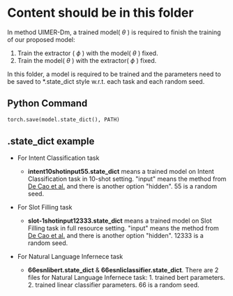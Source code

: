 # Content should be in this folder

In method UIMER-Dm, a trained model( $\theta$ ) is required to finish the training of our proposed model:

1. Train the extractor ( $\phi$ ) with the model( $\theta$ ) fixed.
2. Train the model( $\theta$ ) with the extractor( $\phi$ ) fixed.

In this folder, a model is required to be trained and the parameters need to be saved to *.state_dict style w.r.t. each task and each random seed.

## Python Command

```python
torch.save(model.state_dict(), PATH)
```

## .state_dict example

- For Intent Classification task
  - __intent10shotinput55.state_dict__ means a trained model on Intent Classification task in 10-shot setting. "input" means the method from [De Cao et al.](https://github.com/nicola-decao/diffmask) and there is another option "hidden". 55 is a random seed.

- For Slot Filling task
  - __slot-1shotinput12333.state_dict__ means a trained model on Slot Filling task in full resource setting. "input" means the method from [De Cao et al.](https://github.com/nicola-decao/diffmask) and there is another option "hidden". 12333 is a random seed.

- For Natural Language Infernece task
  - __66esnlibert.state_dict__ & __66esnliclassifier.state_dict__. There are 2 files for  Natural Language Infernece task: 1. trained bert parameters. 2. trained linear classifier parameters. 66 is a random seed.
  